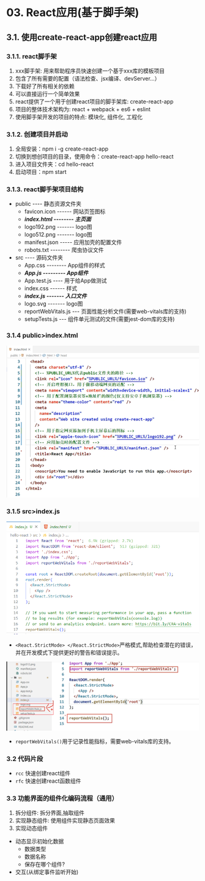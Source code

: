 # 03. React应用(基于脚手架)

## 3.1. 使用create-react-app创建react应用
### 3.1.1. react脚手架
1.	xxx脚手架: 用来帮助程序员快速创建一个基于xxx库的模板项目
1.	包含了所有需要的配置（语法检查、jsx编译、devServer…）
2.	下载好了所有相关的依赖
3.	可以直接运行一个简单效果
2.	react提供了一个用于创建react项目的脚手架库: create-react-app
3.	项目的整体技术架构为:  react + webpack + es6 + eslint
4.	使用脚手架开发的项目的特点: 模块化, 组件化, 工程化

### 3.1.2. 创建项目并启动

1. 全局安装：npm i -g create-react-app
2. 切换到想创项目的目录，使用命令：create-react-app hello-react
3. 进入项目文件夹：cd hello-react
4. 启动项目：npm start

### 3.1.3. react脚手架项目结构
- public ---- 静态资源文件夹
  - favicon.icon ------ 网站页签图标
  - ***index.html -------- 主页面***
  - logo192.png ------- logo图
  - logo512.png ------- logo图
  - manifest.json ----- 应用加壳的配置文件
  - robots.txt -------- 爬虫协议文件
- src ---- 源码文件夹
  - App.css -------- App组件的样式
  - ***App.js --------- App组件***
  - App.test.js ---- 用于给App做测试
  - index.css ------ 样式
  - ***index.js ------- 入口文件***
  - logo.svg ------- logo图
  - reportWebVitals.js --- 页面性能分析文件(需要web-vitals库的支持)
  - setupTests.js --- 组件单元测试的文件(需要jest-dom库的支持)

### 3.1.4 public>index.html

![alt text](image-6.png)

### 3.1.5 src>index.js

![alt text](image-7.png)

- ```<React.StrictMode> </React.StrictMode>```严格模式,帮助检查潜在的错误，并在开发模式下提供更好的警告和错误提示。

![alt text](image-8.png)

- ```reportWebVitals()```用于记录性能指标，需要web-vitals库的支持。

### 3.2 代码片段

- ```rcc``` 快速创建react组件
- ```rfc``` 快速创建react函数组件

### 3.3 功能界面的组件化编码流程（通用）
1. 拆分组件: 拆分界面,抽取组件
2. 实现静态组件: 使用组件实现静态页面效果
3. 实现动态组件
  - 动态显示初始化数据
    - 数据类型
    - 数据名称
    - 保存在哪个组件?
  - 交互(从绑定事件监听开始)